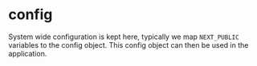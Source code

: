 # config

System wide configuration is kept here, typically we map `NEXT_PUBLIC` variables to the config object. This config object can then be used in the application.
